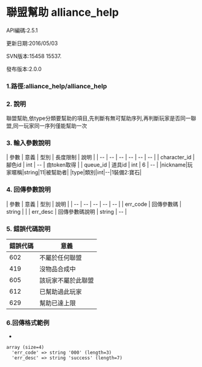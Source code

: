 # 聯盟幫助 alliance_help




API編碼:2.5.1

> 


更新日期:2016/05/03

> 

SVN版本:15458 15537.

> 

發布版本:2.0.0
### 1.路徑:alliance_help/alliance_help

### 2. 說明
聯盟幫助,依type分類要幫助的項目,先判斷有無可幫助序列,再判斷玩家是否同一聯盟,同一玩家同一序列僅能幫助一次


### 3. 輸入參數說明


| 參數 | 意義 | 型別 | 長度限制 | 說明 |
| -- | -- | -- | -- | -- | -- |
| character_id | 腳色id | int | -- | 由token取得 |
| queue_id | 道具id | int | 6 | -- |
|nickname|玩家暱稱|string|11|被幫助者|
|type|類別|int|--|1裝備2:寶石|

### 4. 回傳參數說明
| 參數 | 意義 | 型別 | 說明 |
| -- | -- | -- | -- | -- |
| err_code | 回傳參數碼 | string |  |
| err_desc | 回傳參數碼說明 | string | -- |


### 5. 錯誤代碼說明
|錯誤代碼|意義|
|--|--|
|602|不屬於任何聯盟|
|419|沒物品合成中|
|605|該玩家不屬於此聯盟|
|612|已幫助過此玩家|
|629|幫助已達上限|




### 6.回傳格式範例

*

```
array (size=4)
  'err_code' => string '000' (length=3)
  'err_desc' => string 'success' (length=7)
  

```

